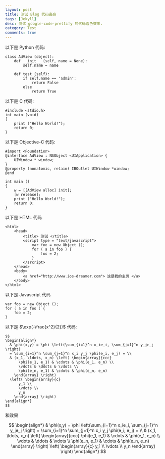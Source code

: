 ```yaml
---
layout: post
title: 测试 Blog 代码高亮
tags: [Jekyll]
desc: 测试 google-code-prettify 的代码着色效果.
category: Test
comments: true
---
```


以下是 Python 代码:

    class AdView (object):
        def __init__ (self, name = None):
            self.name = name

        def test (self):
            if self.name == 'admin':
                return False
            else
                return True

以下是 C 代码:

    #include <stdio.h>
    int main (void)
    {
        print ("Hello World!");
        return 0;
    }

以下是 Objective-C 代码:

    #import <Foundation>
    @interface AdView : NSObject <UIApplication> {
        UIWindow * window;
    }
    @property (nonatomic, retain) IBOutlet UIWindow *window;
    @end

    int main ()
    {
        w = [[AdView alloc] init];
        [w release];
        print ("Hello World!");
        return 0;
    }

以下是 HTML 代码

    <html>
        <head>
            <title> 测试 </title>
            <script type = "text/javascript">
                var foo = new Object ();
                for ( a in foo ) {
                    foo = 2;
                }
            </srcript>
        </head>
        <body>
            <a href="http://www.ios-dreamer.com"> 这是我的主页 </a>
        </body>
    </html>

以下是 Javascript 代码

    var foo = new Object ();
    for ( a in foo ) {
        foo = 2;
    }


以下是 $\exp(-\frac{x^2}{2})$ 代码:

    $$
    \begin{align*}
      & \phi(x,y) = \phi \left(\sum_{i=1}^n x_ie_i, \sum_{j=1}^n y_je_j \right)
      = \sum_{i=1}^n \sum_{j=1}^n x_i y_j \phi(e_i, e_j) = \\
      & (x_1, \ldots, x_n) \left( \begin{array}{ccc}
          \phi(e_1, e_1) & \cdots & \phi(e_1, e_n) \\
          \vdots & \ddots & \vdots \\
          \phi(e_n, e_1) & \cdots & \phi(e_n, e_n)
        \end{array} \right)
      \left( \begin{array}{c}
          y_1 \\
          \vdots \\
          y_n
        \end{array} \right)
    \end{align*}
    $$

和效果

$$
\begin{align*}
  & \phi(x,y) = \phi \left(\sum_{i=1}^n x_ie_i, \sum_{j=1}^n y_je_j \right)
  = \sum_{i=1}^n \sum_{j=1}^n x_i y_j \phi(e_i, e_j) = \\
  & (x_1, \ldots, x_n) \left( \begin{array}{ccc}
      \phi(e_1, e_1) & \cdots & \phi(e_1, e_n) \\
      \vdots & \ddots & \vdots \\
      \phi(e_n, e_1) & \cdots & \phi(e_n, e_n)
    \end{array} \right)
  \left( \begin{array}{c}
      y_1 \\
      \vdots \\
      y_n
    \end{array} \right)
\end{align*}
$$

